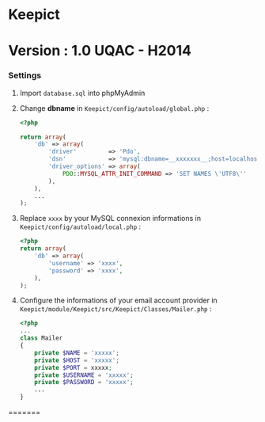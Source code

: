 Keepict
=======
Version : 1.0 
UQAC - H2014
=======
### Settings
1. Import `database.sql` into phpMyAdmin

2. Change __dbname__ in `Keepict/config/autoload/global.php` :
    ```php
    <?php

    return array(
        'db' => array(
            'driver'         => 'Pdo',
            'dsn'            => 'mysql:dbname=__xxxxxxx__;host=localhost',
            'driver_options' => array(
                PDO::MYSQL_ATTR_INIT_COMMAND => 'SET NAMES \'UTF8\''
            ),
        ),
        ...
    );
    ```

3. Replace `xxxx` by your MySQL connexion informations in `Keepict/config/autoload/local.php` :
    ```php
    <?php
    return array(
        'db' => array(
            'username' => 'xxxx',
            'password' => 'xxxx',
        ),
    );
    ```
4. Configure the informations of your email account provider in `Keepict/module/Keepict/src/Keepict/Classes/Mailer.php` :
    ```php
    <?php
    ...
    class Mailer
    {
        private $NAME = 'xxxxx';
        private $HOST = 'xxxxx';
        private $PORT = xxxxx;
        private $USERNAME = 'xxxxx';
        private $PASSWORD = 'xxxxx';
        ...
    }
    ```
=======